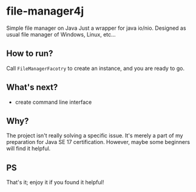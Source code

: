 # file-manager4j
Simple file manager on Java
Just a wrapper for java io/nio. Designed as usual file manager of Windows, Linux, etc...

## How to run?
Call `FileManagerFacotry` to create an instance, and you are ready to go.

## What's next?
* create command line interface

## Why?
The project isn't really solving a specific issue. It's merely a part of my preparation for Java SE 17 certification.
However, maybe some beginners will find it helpful.

## PS
That's it; enjoy it if you found it helpful!
